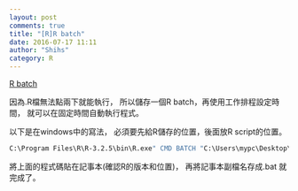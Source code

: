 ```yaml
---
layout: post
comments: true
title: "[R]R batch"
date: 2016-07-17 11:11
author: "Shihs"
category: R
---
```


[R batch](http://www.statmethods.net/interface/batch.html)

因為.R檔無法點兩下就能執行，
所以儲存一個R batch，再使用工作排程設定時間，
就可以在固定時間自動執行程式。

以下是在windows中的寫法，
必須要先給R儲存的位置，後面放R script的位置。

```cmd
C:\Program Files\R\R-3.2.5\bin\R.exe" CMD BATCH "C:\Users\mypc\Desktop\myrscript.R"
```
將上面的程式碼貼在記事本(確認R的版本和位置)，
再將記事本副檔名存成.bat 就完成了。



